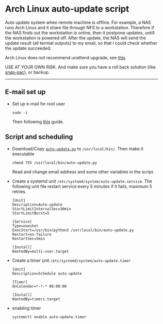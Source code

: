 # Arch Linux auto-update script

Auto update system when remote machine is offline.
For example, a NAS runs Arch Linux and it share file through NFS to a workstation.
Therefore if the NAS finds out the workstation is online, then it postpone updates, untill the workstation is powered off.
After the update, the NAS will send the update result (all termial outputs) to my email, so that I could check whether the update succeeded.

Arch Linux does not recommend unattend upgrade, see [this](https://wiki.archlinux.org/title/System_maintenance#Act_on_alerts_during_an_upgrade).

USE AT YOUR OWN RISK.
And make sure you have a roll back solution (like [snap-pac](https://github.com/wesbarnett/snap-pac)), or backup.


___

## E-mail set up
- Set up e-mail for root user
  ```
  sudo -i
  ```
  Then following [this](https://github.com/Bai-Chiang/Linux_tinkering_notes/tree/main/python_send_email) guide.

## Script and scheduling
- Download/Copy [`auto-update.py`](https://github.com/Bai-Chiang/Linux_tinkering_notes/blob/main/Arch_Linux_auto_update_script/auto-update.py) to `/usr/local/bin/`.
  Then make it executable 
  ```
  chmod 755 /usr/local/bin/auto-update.py
  ```
  Read and change email address and some other variables in the script. 

- Create a systemd unit `/etc/systemd/system/auto-update.service`.
  The following unit file restart service every 5 minutes if it fails, maximum 5 retries.
  ```
  [Unit]
  Description=Auto-update
  StartLimitIntervalSec=30min
  StartLimitBurst=5
  
  [Service]
  Type=oneshot
  ExecStart=/usr/bin/python3 /usr/local/bin/auto-update.py
  Restart=on-failure
  RestartSec=5min
  
  [Install]
  WantedBy=multi-user.target
  ```
- Create a timer unit `/etc/systemd/system/auto-update.timer`
  ```
  [Unit]
  Description=Schedule auto-update
  
  [Timer]
  OnCalendar=*-*-* 00:00:00
  
  [Install]
  WantedBy=timers.target
  ```
- enabling timer
  ```
  systemctl enable auto-update.timer
  ```

